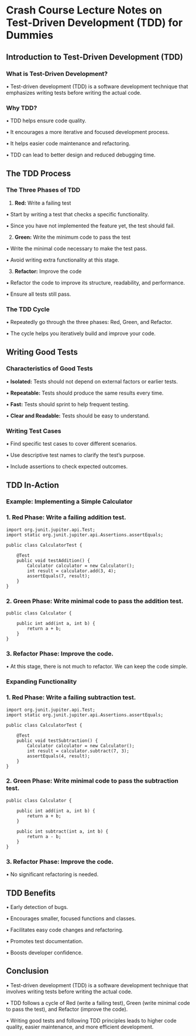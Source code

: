 # Crash Course Lecture Notes on Test-Driven Development (TDD) for Dummies

## Introduction to Test-Driven Development (TDD)

### What is Test-Driven Development?

•	Test-driven development (TDD) is a software development technique that emphasizes writing tests before writing the actual code.

### Why TDD?

• TDD helps ensure code quality.

• It encourages a more iterative and focused development process.

• It helps easier code maintenance and refactoring.

• TDD can lead to better design and reduced debugging time.

## The TDD Process

### The Three Phases of TDD

1.	**Red:** Write a failing test

•	Start by writing a test that checks a specific functionality.

•	Since you have not implemented the feature yet, the test should fail.

2.	**Green:** Write the minimum code to pass the test

•	Write the minimal code necessary to make the test pass.

•	Avoid writing extra functionality at this stage.

3.	**Refactor:** Improve the code

•	Refactor the code to improve its structure, readability, and performance.

•	Ensure all tests still pass.

### The TDD Cycle

•	Repeatedly go through the three phases: Red, Green, and Refactor.

•	The cycle helps you iteratively build and improve your code.

## Writing Good Tests

### Characteristics of Good Tests

•	**Isolated:** Tests should not depend on external factors or earlier tests.

•	**Repeatable:** Tests should produce the same results every time.

•	**Fast:** Tests should sprint to help frequent testing.

•	**Clear and Readable:** Tests should be easy to understand.

### Writing Test Cases

• Find specific test cases to cover different scenarios.

• Use descriptive test names to clarify the test’s purpose.

• Include assertions to check expected outcomes.

## TDD In-Action

### Example: Implementing a Simple Calculator

### 1. Red Phase: Write a failing addition test.
```
import org.junit.jupiter.api.Test;
import static org.junit.jupiter.api.Assertions.assertEquals;

public class CalculatorTest {

    @Test
    public void testAddition() {
        Calculator calculator = new Calculator();
        int result = calculator.add(3, 4);
        assertEquals(7, result);
    }
}
```
### 2.	Green Phase: Write minimal code to pass the addition test.
```
public class Calculator {

    public int add(int a, int b) {
        return a + b;
    }
}
```
### 3.	Refactor Phase: Improve the code.

•	At this stage, there is not much to refactor.  We can keep the code simple.

### Expanding Functionality

### 1. Red Phase: Write a failing subtraction test.
```
import org.junit.jupiter.api.Test;
import static org.junit.jupiter.api.Assertions.assertEquals;

public class CalculatorTest {

    @Test
    public void testSubtraction() {
        Calculator calculator = new Calculator();
        int result = calculator.subtract(7, 3);
        assertEquals(4, result);
    }
}
```
### 2.	Green Phase: Write minimal code to pass the subtraction test.
```
public class Calculator {

    public int add(int a, int b) {
        return a + b;
    }

    public int subtract(int a, int b) {
        return a - b;
    }
}
```
### 3.	Refactor Phase: Improve the code.

•	No significant refactoring is needed.

## TDD Benefits

•	Early detection of bugs.

•	Encourages smaller, focused functions and classes.

•	Facilitates easy code changes and refactoring.

•	Promotes test documentation.

•	Boosts developer confidence.

## Conclusion

•	Test-driven development (TDD) is a software development technique that involves writing tests before writing the actual code.

•	TDD follows a cycle of Red (write a failing test), Green (write minimal code to pass the test), and Refactor (improve the code).

•	Writing good tests and following TDD principles leads to higher code quality, easier maintenance, and more efficient development.
